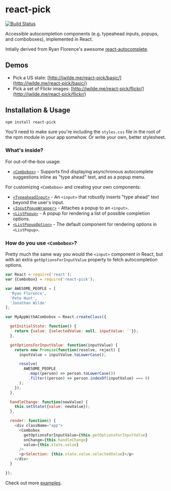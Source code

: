 # react-pick

[![Build Status](https://travis-ci.org/hellojwilde/react-pick.svg?branch=master)](https://travis-ci.org/hellojwilde/react-pick)

Accessible autocompletion components (e.g. typeahead inputs, popups, and comboboxes), implemented in React.

Intially derived from Ryan Florence's awesome [react-autocomplete](https://github.com/rackt/react-autocomplete).

## Demos

 - Pick a US state: [http://jwilde.me/react-pick/basic/](http://jwilde.me/react-pick/basic/)
 - Pick a set of Flickr images: [http://jwilde.me/react-pick/flickr/](http://jwilde.me/react-pick/flickr/)

## Installation & Usage

`npm install react-pick`

You'll need to make sure you're including the `styles.css` file in the root of the npm module in your app somehow. Or write your own, better stylesheet.

### What's inside?

For out-of-the-box usage:

- [`<Combobox>`](https://github.com/hellojwilde/react-pick/blob/master/src/Combobox.js) - Supports find displaying asynchronous autocomplete suggestions inline as "type ahead" text, and as a popup menu.

For customizing `<Combobox>` and creating your own components:

- [`<TypeaheadInput>`](https://github.com/hellojwilde/react-pick/blob/master/src/TypeaheadInput.js) - An `<input>` that robustly inserts "type ahead" text beyond the user's input.
- [`<InputPopupWrapper>`](https://github.com/hellojwilde/react-pick/blob/master/src/InputPopupWrapper.js) - Attaches a popup to an `<input>`.
- [`<ListPopup>`](https://github.com/hellojwilde/react-pick/blob/master/src/ListPopup.js) - A popup for rendering a list of possible completion options.
- [`<ListPopupOption>`](https://github.com/hellojwilde/react-pick/blob/master/src/ListPopupOption.js) - The default component for rendering options in `<ListPopup>`.

### How do you use `<Combobox>`?

Pretty much the same way you would the `<input>` component in React, but with an extra `getOptionsForInputValue` property to fetch autocompletion options.

```js
var React = require('react');
var {Combobox} = require('react-pick');

var AWESOME_PEOPLE = [
  'Ryan Florence',
  'Pete Hunt', 
  'Jonathan Wilde'
];

var MyAppWithACombobox = React.createClass({

  getInitialState: function() {
    return {value: {selectedValue: null, inputValue: ''}};
  },

  getOptionsForInputValue: function(inputValue) {
    return new Promise(function(resolve, reject) {
      inputValue = inputValue.toLowerCase();

      resolve(
        AWESOME_PEOPLE
          .map((person) => person.toLowerCase())
          .filter((person) => person.indexOf(inputValue) === 0)
      );
    });
  },

  handleChange: function(newValue) {
    this.setState({value: newValue});
  },

  render: function() {
    <div className="app">
      <Combobox
        getOptionsForInputValue={this.getOptionsForInputValue}
        onChange={this.handleChange}
        value={this.state.value}
      />
      <p>Selection: {this.state.value.selectedValue}</p>
    </div>
  }

});
```

Check out more [examples](https://github.com/hellojwilde/react-pick/tree/master/examples).


